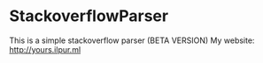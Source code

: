 # StackoverflowParser
This is a simple stackoverflow parser (BETA VERSION)
My website: http://yours.ilpur.ml
